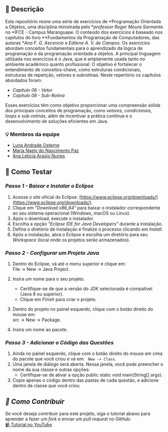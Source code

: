 ## 📖 Descrição
Este repositório reúne uma série de exercícios de *Programação Orientada a Objetos, uma disciplina ministrada pelo **professor Roger Moura Sarmento* no *IFCE - Campus Maranguape. O conteúdo dos exercícios é baseado nos capítulos do livro **Fundamentos da Programação de Computadores, das autoras **Ana F. G. Ascencio* e *Edilene A. V. de Campos*. Os exercícios abordam conceitos fundamentais para o aprendizado da lógica de programação e da programação orientada a objetos. A principal linguagem utilizada nos exercícios é o Java, que é amplamente usada tanto no ambiente acadêmico quanto profissional. O objetivo é fortalecer o entendimento de conceitos-chave, como estruturas condicionais, estruturas de repetição, vetores e subrotinas. Neste repertório os capítulos abordados foram:

- *Capítulo 06 - Vetor*
- *Capítulo 08 - Sub-Rotina*

Esses exercícios têm como objetivo proporcionar uma compreensão sólida dos principais conceitos de programação, como *vetores, condicionais, loops e sub-rotinas*, além de incentivar a prática contínua e o desenvolvimento de soluções eficientes em Java.

### 💡 Membros da equipe
- [Luna Andrade Osterne](https://github.com/lunaandrade)
- [Maria Naely do Nascimento Paz](https://github.com/Naelypaz)
- [Ana Letícia Araújo Nunes](https://github.com/leticia510)

## 👾 Como Testar 
### *Passo 1 - Baixar e Instalar o Eclipse*

1. Acesse o site oficial do Eclipse: [https://www.eclipse.org/downloads/](https://www.eclipse.org/downloads/).
2. Clique em *"Download x86_64"* para baixar o instalador correspondente ao seu sistema operacional (Windows, macOS ou Linux).
3. Após o download, execute o instalador.
4. Escolha a opção *"Eclipse IDE for Java Developers"* durante a instalação.
5. Defina o diretório de instalação e finalize o processo clicando em *Install*.
6. Após a instalação, abra o Eclipse e escolha um diretório para seu *Workspace* (local onde os projetos serão armazenados).

### *Passo 2 - Configurar um Projeto Java*

1. Dentro do Eclipse, vá até o menu superior e clique em:  
     File -> New -> Java Project.
2. Insira um nome para o seu projeto.
   - Certifique-se de que a versão do JDK selecionada é compatível (Java 8 ou superior).
   - Clique em *Finish* para criar o projeto.

3. Dentro do projeto no painel esquerdo, clique com o botão direito do mouse em:  
       src -> New -> Package.
4. Insira um nome ao pacote.
   
### *Passo 3 - Adicionar o Código das Questões*
1. Ainda no painel esquerdo, clique com o botão direito do mouse em cima do pacote que você criou e vá em:
    ` New -> Class`.
2. Uma janela de diálogo será aberta. Nessa janela, você pode preencher o nome da sua classe e outras opções:
    - Certifique-se de ativar a opção public static void main(String[] args).
3. Copie apenas o código dentro das pastas de cada questão, e adicione dentro da classe que você criou.

## *🤝 Como Contribuir*

Se você deseja contribuir para este projeto, siga o tutorial abaixo para aprender a fazer um *fork* e enviar um *pull request* no GitHub:  
[📹 Tutorial no YouTube](https://www.youtube.com/watch?v=b32O0dJkUHE)
